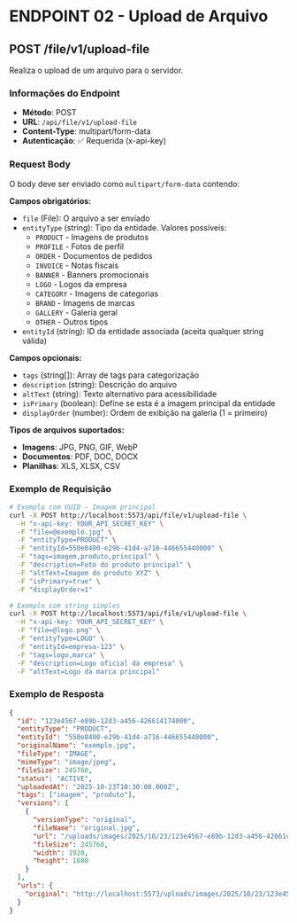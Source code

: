 # ENDPOINT 02 - Upload de Arquivo

## POST /file/v1/upload-file

Realiza o upload de um arquivo para o servidor.

### Informações do Endpoint

- **Método**: POST
- **URL**: `/api/file/v1/upload-file`
- **Content-Type**: multipart/form-data
- **Autenticação**: ✅ Requerida (x-api-key)

### Request Body

O body deve ser enviado como `multipart/form-data` contendo:

**Campos obrigatórios:**

- `file` (File): O arquivo a ser enviado
- `entityType` (string): Tipo da entidade. Valores possíveis:
  - `PRODUCT` - Imagens de produtos
  - `PROFILE` - Fotos de perfil
  - `ORDER` - Documentos de pedidos
  - `INVOICE` - Notas fiscais
  - `BANNER` - Banners promocionais
  - `LOGO` - Logos da empresa
  - `CATEGORY` - Imagens de categorias
  - `BRAND` - Imagens de marcas
  - `GALLERY` - Galeria geral
  - `OTHER` - Outros tipos
- `entityId` (string): ID da entidade associada (aceita qualquer string válida)

**Campos opcionais:**

- `tags` (string[]): Array de tags para categorização
- `description` (string): Descrição do arquivo
- `altText` (string): Texto alternativo para acessibilidade
- `isPrimary` (boolean): Define se esta é a imagem principal da entidade
- `displayOrder` (number): Ordem de exibição na galeria (1 = primeiro)

**Tipos de arquivos suportados:**

- **Imagens**: JPG, PNG, GIF, WebP
- **Documentos**: PDF, DOC, DOCX
- **Planilhas**: XLS, XLSX, CSV

### Exemplo de Requisição

```bash
# Exemplo com UUID - Imagem principal
curl -X POST http://localhost:5573/api/file/v1/upload-file \
  -H "x-api-key: YOUR_API_SECRET_KEY" \
  -F "file=@exemplo.jpg" \
  -F "entityType=PRODUCT" \
  -F "entityId=550e8400-e29b-41d4-a716-446655440000" \
  -F "tags=imagem,produto,principal" \
  -F "description=Foto do produto principal" \
  -F "altText=Imagem do produto XYZ" \
  -F "isPrimary=true" \
  -F "displayOrder=1"

# Exemplo com string simples
curl -X POST http://localhost:5573/api/file/v1/upload-file \
  -H "x-api-key: YOUR_API_SECRET_KEY" \
  -F "file=@logo.png" \
  -F "entityType=LOGO" \
  -F "entityId=empresa-123" \
  -F "tags=logo,marca" \
  -F "description=Logo oficial da empresa" \
  -F "altText=Logo da marca principal"
```

### Exemplo de Resposta

```json
{
  "id": "123e4567-e89b-12d3-a456-426614174000",
  "entityType": "PRODUCT",
  "entityId": "550e8400-e29b-41d4-a716-446655440000",
  "originalName": "exemplo.jpg",
  "fileType": "IMAGE",
  "mimeType": "image/jpeg",
  "fileSize": 245760,
  "status": "ACTIVE",
  "uploadedAt": "2025-10-23T10:30:00.000Z",
  "tags": ["imagem", "produto"],
  "versions": [
    {
      "versionType": "original",
      "fileName": "original.jpg",
      "url": "/uploads/images/2025/10/23/123e4567-e89b-12d3-a456-426614174000/original.jpg",
      "fileSize": 245760,
      "width": 1920,
      "height": 1080
    }
  ],
  "urls": {
    "original": "http://localhost:5573/uploads/images/2025/10/23/123e4567-e89b-12d3-a456-426614174000/original.jpg"
  }
}
```

